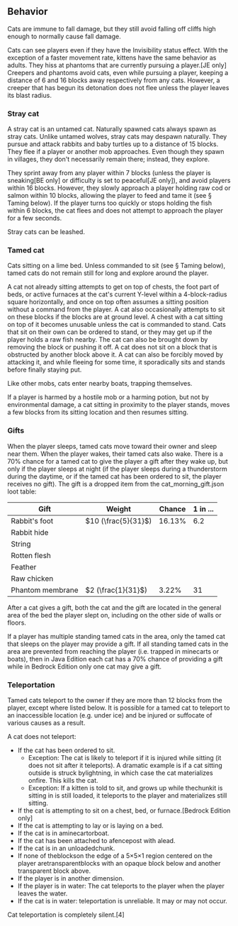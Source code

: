 ## Behavior
Cats are immune to fall damage, but they still avoid falling off cliffs high enough to normally cause fall damage.

Cats can see players even if they have the Invisibility status effect. With the exception of a faster movement rate, kittens have the same behavior as adults. They hiss at phantoms that are currently pursuing a player.‌[JE  only] Creepers and phantoms avoid cats, even while pursuing a player, keeping a distance of 6 and 16 blocks away respectively from any cats. However, a creeper that has begun its detonation does not flee unless the player leaves its blast radius.

### Stray cat
A stray cat is an untamed cat. Naturally spawned cats always spawn as stray cats. Unlike untamed wolves, stray cats may despawn naturally. They pursue and attack rabbits and baby turtles up to a distance of 15 blocks. They flee if a player or another mob approaches. Even though they spawn in villages, they don't necessarily remain there; instead, they explore.

They sprint away from any player within 7 blocks (unless the player is sneaking‌[BE  only] or difficulty is set to peaceful‌[JE  only]), and avoid players within 16 blocks. However, they slowly approach a player holding raw cod or salmon within 10 blocks, allowing the player to feed and tame it (see § Taming below). If the player turns too quickly or stops holding the fish within 6 blocks, the cat flees and does not attempt to approach the player for a few seconds.

Stray cats can be leashed.

### Tamed cat
Cats sitting on a lime bed.
Unless commanded to sit (see § Taming below), tamed cats do not remain still for long and explore around the player.

A cat not already sitting attempts to get on top of chests, the foot part of beds, or active furnaces at the cat's current Y-level within a 4-block-radius square horizontally, and once on top often assumes a sitting position without a command from the player. A cat also occasionally attempts to sit on these blocks if the blocks are at ground level. A chest with a cat sitting on top of it becomes unusable unless the cat is commanded to stand.
Cats that sit on their own can be ordered to stand, or they may get up if the player holds a raw fish nearby. The cat can also be brought down by removing the block or pushing it off. A cat does not sit on a block that is obstructed by another block above it. A cat can also be forcibly moved by attacking it, and while fleeing for some time, it sporadically sits and stands before finally staying put.

Like other mobs, cats enter nearby boats, trapping themselves.

If a player is harmed by a hostile mob or a harming potion, but not by environmental damage, a cat sitting in proximity to the player stands, moves a few blocks from its sitting location and then resumes sitting.

### Gifts
When the player sleeps, tamed cats move toward their owner and sleep near them. When the player wakes, their tamed cats also wake. There is a 70% chance for a tamed cat to give the player a gift after they wake up, but only if the player sleeps at night (if the player sleeps during a thunderstorm during the daytime, or if the tamed cat has been ordered to sit, the player receives no gift). The gift is a dropped item from the cat_morning_gift.json loot table:

| Gift             | Weight              | Chance | 1 in ... |
|------------------|---------------------|--------|----------|
| Rabbit's foot    | $10 (\frac{5}{31}$) | 16.13% | 6.2      |
| Rabbit hide      |                     |        |          |
| String           |                     |        |          |
| Rotten flesh     |                     |        |          |
| Feather          |                     |        |          |
| Raw chicken      |                     |        |          |
| Phantom membrane | $2 (\frac{1}{31}$)  | 3.22%  | 31       |

After a cat gives a gift, both the cat and the gift are located in the general area of the bed the player slept on, including on the other side of walls or floors.

If a player has multiple standing tamed cats in the area, only the tamed cat that sleeps on the player may provide a gift. If all standing tamed cats in the area are prevented from reaching the player (i.e. trapped in minecarts or boats), then in Java Edition each cat has a 70% chance of providing a gift while in Bedrock Edition only one cat may give a gift.

### Teleportation
Tamed cats teleport to the owner if they are more than 12 blocks from the player, except where listed below. It is possible for a tamed cat to teleport to an inaccessible location (e.g. under ice) and be injured or suffocate of various causes as a result.

A cat does not teleport:

- If the cat has been ordered to sit.
	- Exception: The cat is likely to teleport if it is injured while sitting (it does not sit after it teleports). A dramatic example is if a cat sitting outside is struck bylightning, in which case the cat materializes onfire. This kills the cat.
	- Exception: If a kitten is told to sit, and grows up while thechunkit is sitting in is still loaded, it teleports to the player and materializes still sitting.
- If the cat is attempting to sit on a chest, bed, or furnace.‌[Bedrock Edition  only]
- If the cat is attempting to lay or is laying on a bed.
- If the cat is in aminecartorboat.
- If the cat has been attached to afencepost with alead.
- If the cat is in an unloadedchunk.
- If none of theblockson the edge of a 5×5×1 region centered on the player aretransparentblocks with an opaque block below and another transparent block above.
- If the player is in another dimension.
- If the player is in water: The cat teleports to the player when the player leaves the water.
- If the cat is in water: teleportation is unreliable. It may or may not occur.

Cat teleportation is completely silent.[4]

